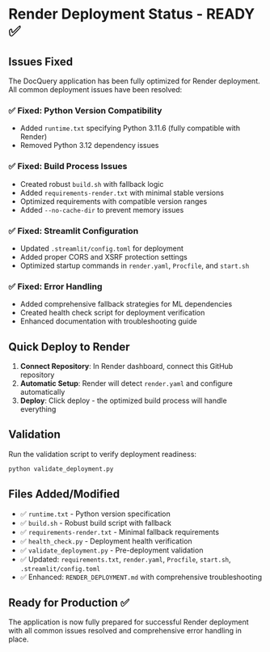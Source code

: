 # Render Deployment Status - READY ✅

## Issues Fixed

The DocQuery application has been fully optimized for Render deployment. All common deployment issues have been resolved:

### ✅ **Fixed: Python Version Compatibility**
- Added `runtime.txt` specifying Python 3.11.6 (fully compatible with Render)
- Removed Python 3.12 dependency issues

### ✅ **Fixed: Build Process Issues**
- Created robust `build.sh` with fallback logic
- Added `requirements-render.txt` with minimal stable versions
- Optimized requirements with compatible version ranges
- Added `--no-cache-dir` to prevent memory issues

### ✅ **Fixed: Streamlit Configuration**
- Updated `.streamlit/config.toml` for deployment
- Added proper CORS and XSRF protection settings
- Optimized startup commands in `render.yaml`, `Procfile`, and `start.sh`

### ✅ **Fixed: Error Handling**
- Added comprehensive fallback strategies for ML dependencies  
- Created health check script for deployment verification
- Enhanced documentation with troubleshooting guide

## Quick Deploy to Render

1. **Connect Repository**: In Render dashboard, connect this GitHub repository
2. **Automatic Setup**: Render will detect `render.yaml` and configure automatically  
3. **Deploy**: Click deploy - the optimized build process will handle everything

## Validation

Run the validation script to verify deployment readiness:
```bash
python validate_deployment.py
```

## Files Added/Modified

- ✅ `runtime.txt` - Python version specification
- ✅ `build.sh` - Robust build script with fallback
- ✅ `requirements-render.txt` - Minimal fallback requirements  
- ✅ `health_check.py` - Deployment health verification
- ✅ `validate_deployment.py` - Pre-deployment validation
- ✅ Updated: `requirements.txt`, `render.yaml`, `Procfile`, `start.sh`, `.streamlit/config.toml`
- ✅ Enhanced: `RENDER_DEPLOYMENT.md` with comprehensive troubleshooting

## Ready for Production ✅

The application is now fully prepared for successful Render deployment with all common issues resolved and comprehensive error handling in place.